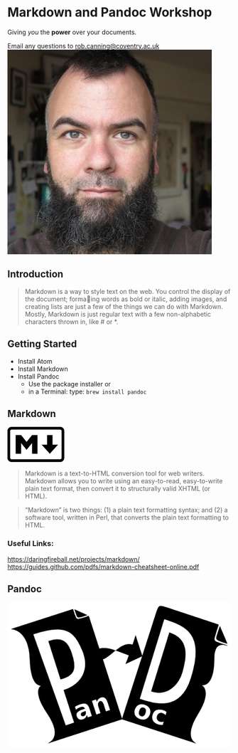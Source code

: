 # Markdown and Pandoc Workshop

Giving *you* the **power** over your documents.

Email any questions to <rob.canning@coventry.ac.uk>
![Smile](rob.jpeg)

## Introduction
> Markdown is a way to style text on the web. You control the display of the document; formaing words as
bold or italic, adding images, and creating lists are just a few of the things we can do with Markdown. Mostly,
Markdown is just regular text with a few non-alphabetic characters thrown in, like # or *.

## Getting Started
- Install Atom
- Install Markdown
- Install Pandoc
  - Use the package installer or
  - in a Terminal: type: `brew install pandoc`

## Markdown
![Markdown Logo](markdown.png)
>Markdown is a text-to-HTML conversion tool for web writers. Markdown allows you to write using an easy-to-read, easy-to-write plain text format, then convert it to structurally valid XHTML (or HTML).

>“Markdown” is two things: (1) a plain text formatting syntax; and (2) a software tool, written in Perl, that converts the plain text formatting to HTML.

### Useful Links:
<https://daringfireball.net/projects/markdown/>
<https://guides.github.com/pdfs/markdown-cheatsheet-online.pdf>

## Pandoc
![Pandoc Logo](pandoc.png)
